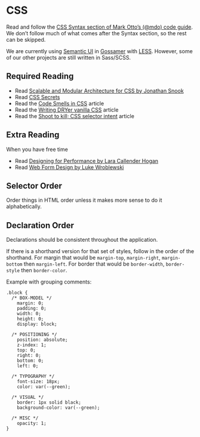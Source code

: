 # CSS

Read and follow the
[CSS Syntax section of Mark Otto’s (@mdo) code guide](http://codeguide.co/#http://codeguide.co/#css-syntax).
We don’t follow much of what comes after the Syntax section, so the rest
can be skipped.

We are currently using
[Semantic UI](https://github.com/postcss/postcss/) in [Gossamer](https://github.com/deic-dk/gossamer)
with [LESS](http://lesscss.org).
However, some of our other projects are still written in Sass/SCSS.

## Required Reading

* Read
  [Scalable and Modular Architecture for CSS by Jonathan Snook](https://smacss.com/)
* Read
  [CSS Secrets](http://shop.oreilly.com/product/0636920031123.do)
* Read the
  [Code Smells in CSS](http://csswizardry.com/2012/11/code-smells-in-css/)
  article
* Read the
  [Writing DRYer vanilla CSS](http://csswizardry.com/2013/07/writing-dryer-vanilla-css/)
  article
* Read the
  [Shoot to kill; CSS selector intent](http://csswizardry.com/2012/07/shoot-to-kill-css-selector-intent/)
  article

## Extra Reading

When you have free time
* Read
  [Designing for Performance by Lara Callender Hogan](http://designingforperformance.com/index.html)
* Read
  [Web Form Design by Luke Wroblewski](http://www.lukew.com/resources/web_form_design.asp)

## Selector Order

Order things in HTML order unless it makes more sense to do it
alphabetically.

## Declaration Order

Declarations should be consistent throughout the application.

If there is a shorthand version for that set of styles, follow in the order of the shorthand. For margin that would be `margin-top`, `margin-right`, `margin-bottom` then `margin-left`. For border that would be `border-width`, `border-style` then `border-color`.

Example with grouping comments:
```
.block {
  /* BOX-MODEL */
    margin: 0;
    padding: 0;
    width: 0;
    height: 0;
    display: block;

  /* POSITIONING */
    position: absolute;
    z-index: 1;
    top: 0;
    right: 0;
    bottom: 0;
    left: 0;

  /* TYPOGRAPHY */
    font-size: 18px;
    color: var(--green);

  /* VISUAL */
    border: 1px solid black;
    background-color: var(--green);

  /* MISC */
    opacity: 1;
}
```